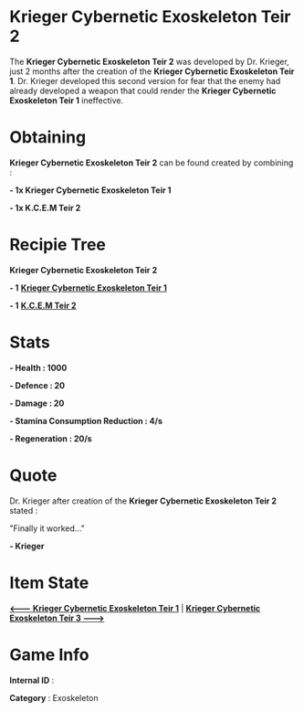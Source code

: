 # Krieger Cybernetic Exoskeleton Teir 2

The **Krieger Cybernetic Exoskeleton Teir 2** was developed by Dr. Krieger, just 2 months after the creation of the **Krieger Cybernetic Exoskeleton Teir 1**. Dr. Krieger developed this second version for fear that the enemy had already developed a weapon that could render the **Krieger Cybernetic Exoskeleton Teir 1** ineffective.

# Obtaining

**Krieger Cybernetic Exoskeleton Teir 2** can be found created by combining :

**- 1x Krieger Cybernetic Exoskeleton Teir 1**

**- 1x K.C.E.M Teir 2**

# Recipie Tree

**Krieger Cybernetic Exoskeleton Teir 2**

**- 1** [**Krieger Cybernetic Exoskeleton Teir 1**](https://github.com/AlphaMC0/Lone-Martian/blob/main/Armor/Krieger%20Cybernetic%20Exoskeleton%20Teir%201.md)

**- 1** [**K.C.E.M Teir 2**](https://github.com/AlphaMC0/Lone-Martian/blob/main/Upgrade%20Modules/Kreger%20Cybernetic%20Exoskeleton%20Module%20Teir%202%20(K.C.E.M%20Teir%202).md)

# Stats

**- Health : 1000**

**- Defence : 20**

**- Damage : 20**

**- Stamina Consumption Reduction : 4/s**

**- Regeneration : 20/s**

# Quote

Dr. Krieger after creation of the **Krieger Cybernetic Exoskeleton Teir 2** stated :

"Finally it worked..."

**- Krieger**

# Item State

[**<--- Krieger Cybernetic Exoskeleton Teir 1**](https://github.com/AlphaMC0/Lone-Martian/blob/main/Armor/Krieger%20Cybernetic%20Exoskeleton%20Teir%201.md) | [**Krieger Cybernetic Exoskeleton Teir 3 --->**](https://github.com/AlphaMC0/Lone-Martian/blob/main/Armor/Krieger%20Cybernetic%20Exoskeleton%20Teir%202.md)

# Game Info

**Internal ID** : 

**Category** : Exoskeleton

